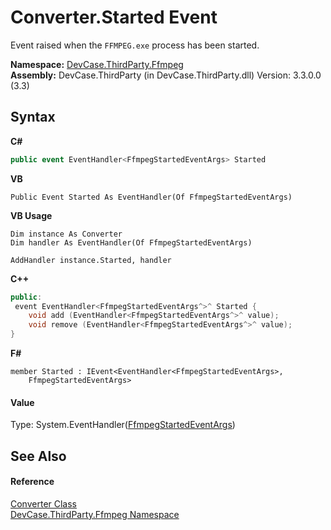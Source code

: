 # Converter.Started Event
 

Event raised when the `FFMPEG.exe` process has been started.

**Namespace:**&nbsp;<a href="N_DevCase_ThirdParty_Ffmpeg">DevCase.ThirdParty.Ffmpeg</a><br />**Assembly:**&nbsp;DevCase.ThirdParty (in DevCase.ThirdParty.dll) Version: 3.3.0.0 (3.3)

## Syntax

**C#**<br />
``` C#
public event EventHandler<FfmpegStartedEventArgs> Started
```

**VB**<br />
``` VB
Public Event Started As EventHandler(Of FfmpegStartedEventArgs)
```

**VB Usage**<br />
``` VB Usage
Dim instance As Converter
Dim handler As EventHandler(Of FfmpegStartedEventArgs)

AddHandler instance.Started, handler

```

**C++**<br />
``` C++
public:
 event EventHandler<FfmpegStartedEventArgs^>^ Started {
	void add (EventHandler<FfmpegStartedEventArgs^>^ value);
	void remove (EventHandler<FfmpegStartedEventArgs^>^ value);
}
```

**F#**<br />
``` F#
member Started : IEvent<EventHandler<FfmpegStartedEventArgs>,
    FfmpegStartedEventArgs>

```


#### Value
Type: System.EventHandler(<a href="T_DevCase_ThirdParty_Ffmpeg_Eventing_FfmpegStartedEventArgs">FfmpegStartedEventArgs</a>)

## See Also


#### Reference
<a href="T_DevCase_ThirdParty_Ffmpeg_Converter">Converter Class</a><br /><a href="N_DevCase_ThirdParty_Ffmpeg">DevCase.ThirdParty.Ffmpeg Namespace</a><br />